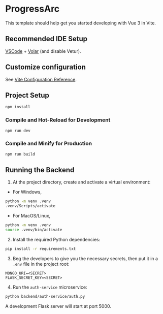 # ProgressArc

This template should help get you started developing with Vue 3 in Vite.

## Recommended IDE Setup

[VSCode](https://code.visualstudio.com/) + [Volar](https://marketplace.visualstudio.com/items?itemName=Vue.volar) (and disable Vetur).

## Customize configuration

See [Vite Configuration Reference](https://vitejs.dev/config/).

## Project Setup

```sh
npm install
```

### Compile and Hot-Reload for Development

```sh
npm run dev
```

### Compile and Minify for Production

```sh
npm run build
```

## Running the Backend

1. At the project directory, create and activate a virtual environment:

- For Windows,

```sh
python -m venv .venv
.venv/Scripts/activate
```

- For MacOS/Linux,

```sh
python -m venv .venv
source .venv/bin/activate
```

2. Install the required Python dependencies:

```sh
pip install -r requirements.txt
```

3. Beg the developers to give you the necessary secrets, then put it in a `.env` file in the project root:

```
MONGO_URI=<SECRET>
FLASK_SECRET_KEY=<SECRET>
```

4. Run the `auth-service` microservice:

```sh
python backend/auth-service/auth.py
```

A development Flask server will start at port 5000.

